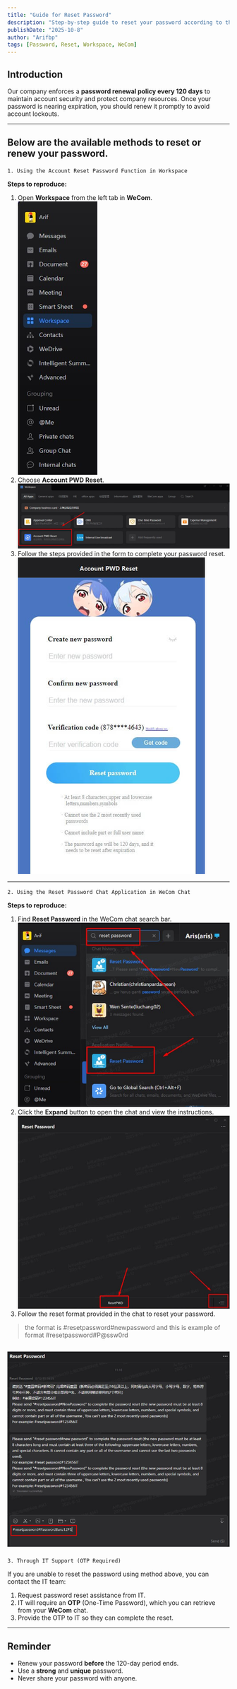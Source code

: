 ```yaml
---
title: "Guide for Reset Password"
description: "Step-by-step guide to reset your password according to the 120-day company policy."
publishDate: "2025-10-8"
author: "Arifbp"
tags: [Password, Reset, Workspace, WeCom]
---
```


## Introduction
Our company enforces a **password renewal policy every 120 days** to maintain account security and protect company resources. Once your password is nearing expiration, you should renew it promptly to avoid account lockouts.


---
## Below are the available methods to reset or renew your password.


```
1. Using the Account Reset Password Function in Workspace
```




**Steps to reproduce:**
1. Open **Workspace** from the left tab in **WeCom**.  
![Image](../../assets/images/resetpassword/1.jpg)
2. Choose **Account PWD Reset**.  
![Image](../../assets/images/resetpassword/2.jpg)
3. Follow the steps provided in the form to complete your password reset.
![Image](../../assets/images/resetpassword/3.jpg)
---

```
2. Using the Reset Password Chat Application in WeCom Chat
```

**Steps to reproduce:**
1. Find **Reset Password** in the WeCom chat search bar.  
![Image](../../assets/images/resetpassword/4.jpg)
2. Click the **Expand** button to open the chat and view the instructions. 
![Image](../../assets/images/resetpassword/5.jpg)
3. Follow the reset format provided in the chat to reset your password.
> the format is #resetpassword#newpassword and this is example of format #resetpassword#P@ssw0rd

![Image](../../assets/images/resetpassword/6.jpg)
---


```
3. Through IT Support (OTP Required)
```

If you are unable to reset the password using method above, you can contact the IT team:  
1. Request password reset assistance from IT.  
2. IT will require an **OTP** (One-Time Password), which you can retrieve from your **WeCom** chat.  
3. Provide the OTP to IT so they can complete the reset.


---

## Reminder
- Renew your password **before** the 120-day period ends.  
- Use a **strong** and **unique** password.  
- Never share your password with anyone.  
